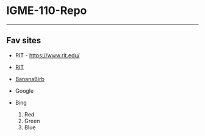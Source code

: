 # IGME-110-Repo

---

## Fav sites

-   RIT - https://www.rit.edu/
-   [RIT](https://www.rit.edu/)
- [BananaBirb](https://static.wikia.nocookie.net/cloudywithachanceofmeatballs/images/3/30/Bananostrich.png/revision/latest?cb=20230606024441)
- Google
- Bing


  1. Red
  2. Green
  3. Blue
